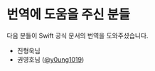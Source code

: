 # 번역에 도움을 주신 분들

다음 분들이 Swift 공식 문서의 번역을 도와주셨습니다.

* 진형욱님
* 권영호님 \([@y0ung1019](https://twitter.com/y0ung1019)\)

